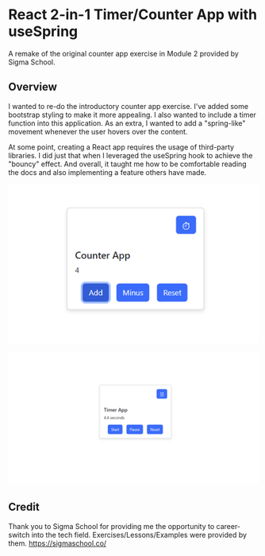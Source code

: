 # React 2-in-1 Timer/Counter App with useSpring

A remake of the original counter app exercise in Module 2 provided by Sigma School.

## Overview

I wanted to re-do the introductory counter app exercise. I've added some bootstrap styling to make it more appealing. I also wanted to include a timer function into this application. As an extra, I wanted to add a "spring-like" movement whenever the user hovers over the content.

At some point, creating a React app requires the usage of third-party libraries. I did just that when I leveraged the useSpring hook to achieve the "bouncy" effect. And overall, it taught me how to be comfortable reading the docs and also implementing a feature others have made. 

![Alt text](assets/react-counter-app.png)

![Alt text](assets/react-timer.png)

## Credit

Thank you to Sigma School for providing me the opportunity to career-switch into the tech field. Exercises/Lessons/Examples were provided by them. https://sigmaschool.co/
